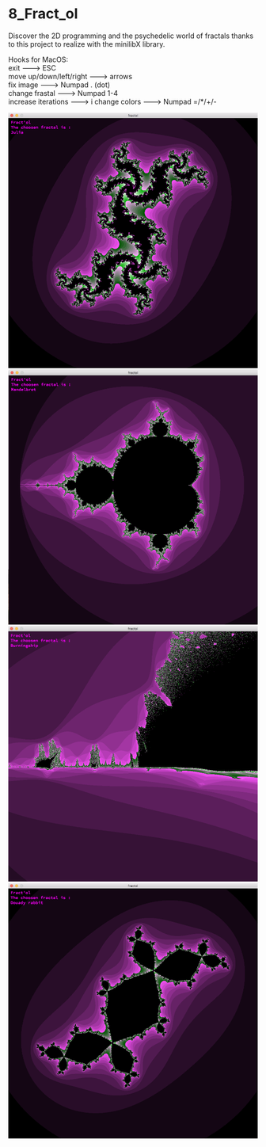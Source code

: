 # 8_Fract_ol
Discover the 2D programming and the psychedelic world of fractals thanks to this project to realize with the minilibX library.

Hooks for MacOS: </br>
exit                     ---> ESC </br>
move up/down/left/right  ---> arrows </br>
fix image                ---> Numpad . (dot) </br>
change frastal           ---> Numpad 1-4 </br>
increase iterations      ---> i
change colors            ---> Numpad =/*/+/-

![alt tag](https://github.com/bondarenko-elena/8_Fract_ol/blob/master/Screen%20Shot%202018-12-02%20at%205.52.37%20PM.png)
![alt tag](https://github.com/bondarenko-elena/8_Fract_ol/blob/master/Screen%20Shot%202018-12-02%20at%205.52.54%20PM.png)
![alt tag](https://github.com/bondarenko-elena/8_Fract_ol/blob/master/Screen%20Shot%202018-12-02%20at%205.53.41%20PM.png)
![alt tag](https://github.com/bondarenko-elena/8_Fract_ol/blob/master/Screen%20Shot%202018-12-02%20at%205.53.59%20PM.png)
